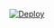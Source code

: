 
[![Deploy](https://www.herokucdn.com/deploy/button.svg)](https://heroku.com/deploy?template=https://github.com/No-OnE-Kn0wS-Me/FileRenameBot)
